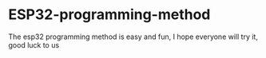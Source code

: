 # ESP32-programming-method
The esp32 programming method is easy and fun, I hope everyone will try it, good luck to us
